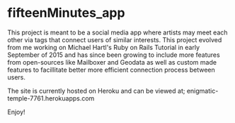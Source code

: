 # fifteenMinutes_app
This project is meant to be a social media app where artists may meet each other
via tags that connect users of similar interests. This project evolved from me
working on Michael Hartl's Ruby on Rails Tutorial in early September of 2015
and has since been growing to include more features from open-sources like 
Mailboxer and Geodata as well as custom made features to facillitate better
more efficient connection process between users.

The site is currently hosted on Heroku and can be viewed at;
enigmatic-temple-7761.herokuapps.com

Enjoy!
